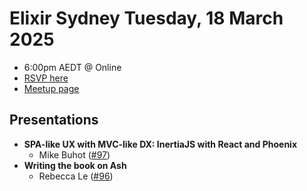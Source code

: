 # Elixir Sydney Tuesday, 18 March 2025

- 6:00pm AEDT @ Online
- [RSVP here][]
- [Meetup page][]

## Presentations

- **SPA-like UX with MVC-like DX: InertiaJS with React and Phoenix**
  - Mike Buhot ([#97][])
- **Writing the book on Ash**
  - Rebecca Le ([#96][])


[#97]: https://github.com/elixirsydney/elixirsydney/issues/97
[#96]: https://github.com/elixirsydney/elixirsydney/issues/96

[RSVP here]: https://lu.ma/9ynb9fc0
[meetup page]: https://www.meetup.com/elixir-sydney/events/306272715/
